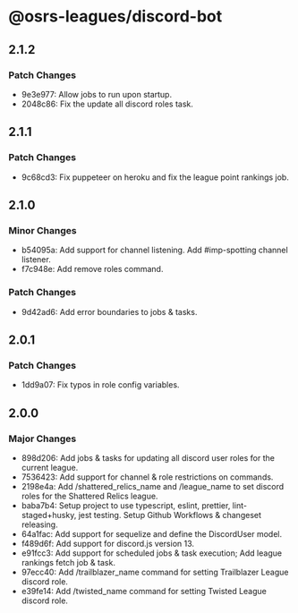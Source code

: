 # @osrs-leagues/discord-bot

## 2.1.2

### Patch Changes

- 9e3e977: Allow jobs to run upon startup.
- 2048c86: Fix the update all discord roles task.

## 2.1.1

### Patch Changes

- 9c68cd3: Fix puppeteer on heroku and fix the league point rankings job.

## 2.1.0

### Minor Changes

- b54095a: Add support for channel listening. Add #imp-spotting channel listener.
- f7c948e: Add remove roles command.

### Patch Changes

- 9d42ad6: Add error boundaries to jobs & tasks.

## 2.0.1

### Patch Changes

- 1dd9a07: Fix typos in role config variables.

## 2.0.0

### Major Changes

- 898d206: Add jobs & tasks for updating all discord user roles for the current league.
- 7536423: Add support for channel & role restrictions on commands.
- 2198e4a: Add /shattered_relics_name and /league_name to set discord roles for the Shattered Relics league.
- baba7b4: Setup project to use typescript, eslint, prettier, lint-staged+husky, jest testing. Setup Github Workflows & changeset releasing.
- 64a1fac: Add support for sequelize and define the DiscordUser model.
- f489d6f: Add support for discord.js version 13.
- e91fcc3: Add support for scheduled jobs & task execution; Add league rankings fetch job & task.
- 97ecc40: Add /trailblazer_name command for setting Trailblazer League discord role.
- e39fe14: Add /twisted_name command for setting Twisted League discord role.
